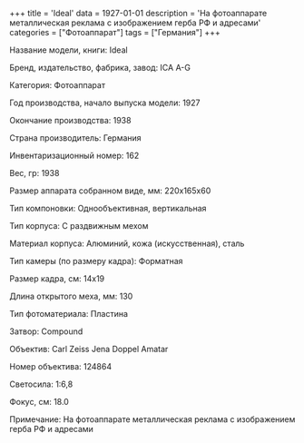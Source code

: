 +++
title = 'Ideal'
data = 1927-01-01
description = 'На фотоаппарате металлическая реклама с изображением герба РФ и адресами'
categories = ["Фотоаппарат"]
tags = ["Германия"]
+++

Название модели, книги: Ideal

Бренд, издательство, фабрика, завод: ICA A-G

Категория: Фотоаппарат

Год производства, начало выпуска модели: 1927

Окончание производства: 1938

Страна производитель: Германия

Инвентаризационный номер: 162

Вес, гр: 1938

Размер аппарата  собранном виде, мм: 220х165х60

Тип компоновки: Однообъективная, вертикальная

Тип корпуса: С раздвижным мехом

Материал корпуса: Алюминий, кожа (искусственная), сталь

Тип камеры (по размеру кадра): Форматная

Размер кадра, см: 14х19

Длина открытого меха, мм: 130

Тип фотоматериала: Пластина

Затвор: Compound

Объектив: Carl Zeiss Jena Doppel Amatar

Номер объектива: 124864

Светосила: 1:6,8

Фокус, см: 18.0

Примечание: На фотоаппарате металлическая реклама с изображением герба РФ и адресами

